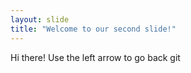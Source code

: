 ```yaml
---
layout: slide
title: "Welcome to our second slide!"
---
```

Hi there!
Use the left arrow to go back
git 